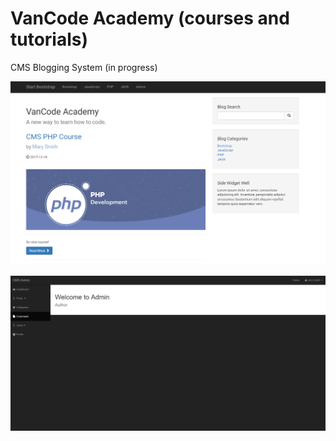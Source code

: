 # VanCode Academy (courses and tutorials)
     
CMS Blogging System (in progress)


![Project Image](https://github.com/MarianaSouza/CMS_PHP_Demo/blob/master/images/coursePage.PNG)

![Project Image](https://github.com/MarianaSouza/CMS_PHP_Demo/blob/master/images/adminPage.PNG)


